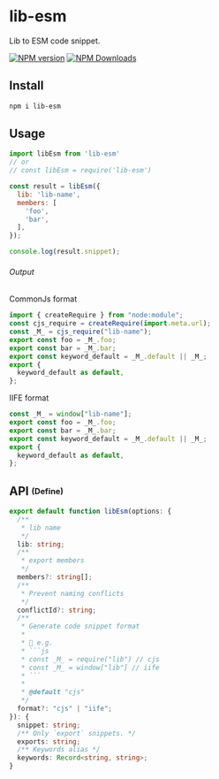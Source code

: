 # lib-esm

Lib to ESM code snippet.

[![NPM version](https://img.shields.io/npm/v/lib-esm.svg)](https://npmjs.org/package/lib-esm)
[![NPM Downloads](https://img.shields.io/npm/dm/lib-esm.svg)](https://npmjs.org/package/lib-esm)

## Install

```bash
npm i lib-esm
```

## Usage

```js
import libEsm from 'lib-esm'
// or
// const libEsm = require('lib-esm')

const result = libEsm({
  lib: 'lib-name',
  members: [
    'foo',
    'bar',
  ],
});

console.log(result.snippet);
```

###### Output

CommonJs format

```js
import { createRequire } from "node:module";
const cjs_require = createRequire(import.meta.url);
const _M_ = cjs_require("lib-name");
export const foo = _M_.foo;
export const bar = _M_.bar;
export const keyword_default = _M_.default || _M_;
export {
  keyword_default as default,
};
```

IIFE format

```js
const _M_ = window["lib-name"];
export const foo = _M_.foo;
export const bar = _M_.bar;
export const keyword_default = _M_.default || _M_;
export {
  keyword_default as default,
};
```

## API <sub><sup>(Define)</sup></sub>

```ts
export default function libEsm(options: {
  /**
   * lib name
   */
  lib: string;
  /**
   * export members
   */
  members?: string[];
  /**
   * Prevent naming conflicts
   */
  conflictId?: string;
  /**
   * Generate code snippet format
   * 
   * 🌰 e.g.
   * ```js
   * const _M_ = require("lib") // cjs
   * const _M_ = window["lib"] // iife
   * ```
   * 
   * @default "cjs"
   */
  format?: "cjs" | "iife";
}): {
  snippet: string;
  /** Only `export` snippets. */
  exports: string;
  /** Keywords alias */
  keywords: Record<string, string>;
}
```
